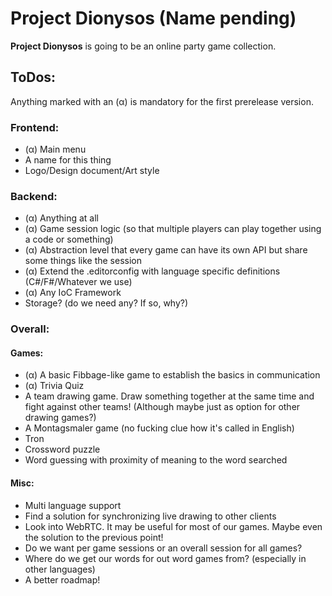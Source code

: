 # Project Dionysos (Name pending)
**Project Dionysos** is going to be an online party game collection.

## ToDos:
Anything marked with an (α) is mandatory for the first prerelease version.

### Frontend:
- (α) Main menu
- A name for this thing
- Logo/Design document/Art style

### Backend:
- (α) Anything at all
- (α) Game session logic (so that multiple players can play together using a code or something) 
- (α) Abstraction level that every game can have its own API but share some things like the session
- (α) Extend the .editorconfig with language specific definitions (C#/F#/Whatever we use)
- (α) Any IoC Framework
- Storage? (do we need any? If so, why?)

### Overall:

#### Games:
- (α) A basic Fibbage-like game to establish the basics in communication
- (α) Trivia Quiz
- A team drawing game. Draw something together at the same time and fight against other teams! (Although maybe just as option for other drawing games?)
- A Montagsmaler game (no fucking clue how it's called in English)
- Tron
- Crossword puzzle
- Word guessing with proximity of meaning to the word searched

#### Misc:
- Multi language support
- Find a solution for synchronizing live drawing to other clients
- Look into WebRTC. It may be useful for most of our games. Maybe even the solution to the previous point!
- Do we want per game sessions or an overall session for all games?
- Where do we get our words for out word games from? (especially in other languages)
- A better roadmap!
